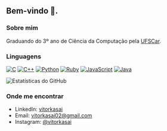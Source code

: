 ## Bem-vindo 👋.

### Sobre mim

Graduando do 3º ano de Ciência da Computação pela <a href="https://www.ufscar.br/">UFSCar</a>.

### Linguagens

[![C](https://img.shields.io/badge/-C-00599C?style=flat&logo=c&logoColor=white)](https://github.com/vitorkasai)
[![C++](https://img.shields.io/badge/-C++-00599C?style=flat&logo=c%2B%2B&logoColor=white)](https://github.com/vitorkasai)
[![Python](https://img.shields.io/badge/-Python-3776AB?style=flat&logo=python&logoColor=white)](https://github.com/vitorkasai)
[![Ruby](https://img.shields.io/badge/-Ruby-CC342D?style=flat&logo=ruby&logoColor=white)](https://github.com/vitorkasai)
[![JavaScript](https://img.shields.io/badge/-JavaScript-F7DF1E?style=flat&logo=javascript&logoColor=black)](https://github.com/vitorkasai)
[![Java](https://img.shields.io/badge/-Java-orange?style=flat&logo=java&logoColor=white)](https://github.com/vitorkasai)


![Estatísticas do GitHub](https://github-readme-stats.vercel.app/api?username=vitorkasai&show_icons=true&theme=radical)

### Onde me encontrar

- LinkedIn: [vitorkasai](https://www.linkedin.com/in/vitorkasai/)
- Email: vitorkasai02@gmail.com
- Instagram: [@vitorkasai](https://www.instagram.com/vitorkasai/)
